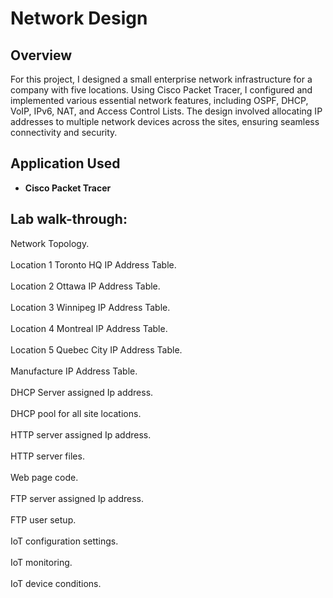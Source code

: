 <h1>Network Design</h1>

<h2>Overview</h2>
For this project, I designed a small enterprise network infrastructure for a company with five locations. Using Cisco Packet Tracer, I configured and implemented various essential network features, including OSPF, DHCP, VoIP, IPv6, NAT, and Access Control Lists. The design involved allocating IP addresses to multiple network devices across the sites, ensuring seamless connectivity and security.
<br />


<h2>Application Used</h2>

- <b>Cisco Packet Tracer</b>

<h2>Lab walk-through:</h2>

<p align="left">
Network Topology.<br/>
<img src="https://i.imgur.com/cVIwS5Z.png" height="0%" width="60%"/>
<br />
<br />
Location 1 Toronto HQ IP Address Table.<br/>
<img src="https://i.imgur.com/VVXml1H.png" height="0%" width="60%"/>
<br />
<br />
Location 2 Ottawa IP Address Table.<br/>
<img src="https://i.imgur.com/s4RVo8D.png" height="0%" width="60%"/>
<br />
<br />
Location 3 Winnipeg IP Address Table.<br/>
<img src="https://i.imgur.com/ntyyuiI.png" height="0%" width="60%"/>
<br />
<br />
Location 4 Montreal IP Address Table.<br/>
<img src="https://i.imgur.com/YmoHyYo.png" height="0%" width="60%"/>
<br />
<br />
Location 5 Quebec City IP Address Table.<br/>
<img src="https://i.imgur.com/lxBhI9h.png" height="0%" width="60%"/>
<br />
<br />
Manufacture IP Address Table.<br/>
<img src="https://i.imgur.com/FRuH8eY.png" height="0%" width="60%"/>
<br />
<br />
DHCP Server assigned Ip address.<br/>
<img src="https://i.imgur.com/YPSq6OZ.png" height="0%" width="60%"/>
<br />
<br />
DHCP pool for all site locations.<br/>
<img src="https://i.imgur.com/8A7frpn.png" height="0%" width="60%"/>
<br />
<br />
HTTP server assigned Ip address.<br/>
<img src="https://i.imgur.com/Z8RJrQW.png" height="0%" width="60%"/>
<br />
<br />
HTTP server files.<br/>
<img src="https://i.imgur.com/sEulMPg.png" height="0%" width="60%"/>
<br />
<br />
Web page code.<br/>
<img src="https://i.imgur.com/GzfXmaS.png" height="0%" width="60%"/>
<br />
<br />
FTP server assigned Ip address.<br/>
<img src="https://i.imgur.com/IOF1PlK.png" height="0%" width="60%"/>
<br />
<br />
FTP user setup.<br/>
<img src="https://i.imgur.com/567rQXo.png" height="0%" width="60%"/>
<br />
<br />
IoT configuration settings.<br/>
<img src="https://i.imgur.com/gwpLpgF.png" height="0%" width="60%"/>
<br />
<br />
IoT monitoring.<br/>
<img src="https://i.imgur.com/vbib8Pd.png" height="0%" width="60%"/>
<br />
<br />
IoT device conditions.<br/>
<img src="https://i.imgur.com/UpTyNEE.png" height="0%" width="60%"/>
<br />
<br />











</p>
